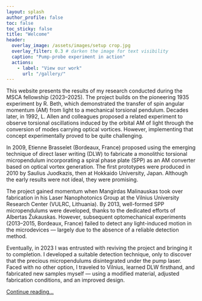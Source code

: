 ```yaml
---
layout: splash
author_profile: false
toc: false
toc_sticky: false
title: "Welcome"
header:
  overlay_image: /assets/images/setup crop.jpg
  overlay_filter: 0.3 # darken the image for text visibility
  caption: "Pump-probe experiment in action"
  actions:
    - label: "View our work"
      url: "/gallery/"
---
```


This website presents the results of my research conducted during the MSCA fellowship (2023–2025). The project builds on the pioneering 1935 experiment by R. Beth, which demonstrated the transfer of spin angular momentum (AM) from light to a mechanical torsional pendulum. Decades later, in 1992, L. Allen and colleagues proposed a related experiment to observe torsional oscillations induced by the orbital AM of light through the conversion of modes carrying optical vortices. However, implementing that concept experimentally proved to be quite challenging.

In 2009, Etienne Brasselet (Bordeaux, France) proposed using the emerging technique of direct laser writing (DLW) to fabricate a monolithic torsional micropendulum incorporating a spiral phase plate (SPP) as an AM converter based on optical vortex generation. The first prototypes were produced in 2010 by Saulius Juodkazis, then at Hokkaido University, Japan. Although the early results were not ideal, they were promising.

The project gained momentum when Mangirdas Malinauskas took over fabrication in his Laser Nanophotonics Group at the Vilnius University Research Center (VULRC, Lithuania). By 2013, well-formed SPP micropendulums were developed, thanks to the dedicated efforts of Albertas Žukauskas. However, subsequent optomechanical experiments (2013–2015, Bordeaux, France) failed to detect any light-induced motion in the microdevices — largely due to the absence of a reliable detection method.

Eventually, in 2023 I was entrusted with reviving the project and bringing it to completion. I developed a suitable detection technique, only to discover that the precious micropendulums disintegrated under the pump laser. Faced with no other option, I traveled to Vilnius, learned DLW firsthand, and fabricated new samples myself — using a modified material, adjusted fabrication conditions, and an improved design.

[Continue reading...](/oscillight-msca/research/)
